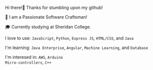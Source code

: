 Hi there!👋 
Thanks for stumbling upon my github!

🔨 I am a Passionate Software Craftsman!

🎓 Currently studying at Sheridan College.

I love to use: <code>JavaScript</code>, <code>Python</code>, <code>Express JS</code>, <code>HTML/CSS</code>, and <code>Java</code>

I'm learning: <code>Java Enterprise</code>, <code>Angular</code>, <code>Machine Learning</code>, and <code>Database</code>

I'm interesed in: <code>AWS</code>, <code>Arduino Micro-controllers</code>, <code>C++</code>
